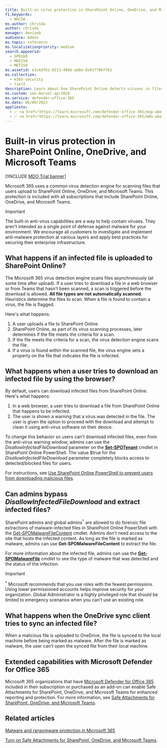 ```yaml
---
title: Built-in virus protection in SharePoint Online, OneDrive, and Microsoft Teams
f1.keywords:
  - NOCSH
ms.author: chrisda
author: chrisda
manager: deniseb
audience: Admin
ms.topic: reference
ms.localizationpriority: medium
search.appverid:
  - SPO160
  - MOE150
  - MET150
ms.assetid: e3c6df61-8513-499d-ad8e-8a91770bff63
ms.collection:
  - m365-security
  - tier2
description: Learn about how SharePoint Online detects viruses in files that users upload and prevents users from downloading or syncing the files.
ms.custom: seo-marvel-apr2020
ms.service: defender-office-365
ms.date: 06/09/2023
appliesto:
  - ✅ <a href="https://learn.microsoft.com/defender-office-365/eop-about" target="_blank">Exchange Online Protection</a>
  - ✅ <a href="https://learn.microsoft.com/defender-office-365/mdo-about#defender-for-office-365-plan-1-vs-plan-2-cheat-sheet" target="_blank">Microsoft Defender for Office 365 Plan 1 and Plan 2</a>
---
```


# Built-in virus protection in SharePoint Online, OneDrive, and Microsoft Teams

[!INCLUDE [MDO Trial banner](../includes/mdo-trial-banner.md)]

Microsoft 365 uses a common virus detection engine for scanning files that users upload to SharePoint Online, OneDrive, and Microsoft Teams. This protection is included with all subscriptions that include SharePoint Online, OneDrive, and Microsoft Teams.

> [!IMPORTANT]
> The built-in anti-virus capabilities are a way to help contain viruses. They aren't intended as a single point of defense against malware for your environment. We encourage all customers to investigate and implement anti-malware protection at various layers and apply best practices for securing their enterprise infrastructure.

## What happens if an infected file is uploaded to SharePoint Online?

The Microsoft 365 virus detection engine scans files asynchronously (at some time after upload). If a user tries to download a file in a web browser or from Teams that hasn't been scanned, a scan is triggered before the download is allowed. **All file types are not automatically scanned**. Heuristics determine the files to scan. When a file is found to contain a virus, the file is flagged.

Here's what happens:

1. A user uploads a file to SharePoint Online.
2. SharePoint Online, as part of its virus scanning processes, later determines if the file meets the criteria for a scan.
3. If the file meets the criteria for a scan, the virus detection engine scans the file.
4. If a virus is found within the scanned file, the virus engine sets a property on the file that indicates the file is infected.

## What happens when a user tries to download an infected file by using the browser?

By default, users can download infected files from SharePoint Online. Here's what happens:

1. In a web browser, a user tries to download a file from SharePoint Online that happens to be infected.
2. The user is shown a warning that a virus was detected in the file. The user is given the option to proceed with the download and attempt to clean it using anti-virus software on their device.

To change this behavior so users can't download infected files, even from the anti-virus warning window, admins can use the *DisallowInfectedFileDownload* parameter on the **[Set-SPOTenant](/powershell/module/sharepoint-online/Set-SPOTenant)** cmdlet in SharePoint Online PowerShell. The value $true for the *DisallowInfectedFileDownload* parameter completely blocks access to detected/blocked files for users.

For instructions, see [Use SharePoint Online PowerShell to prevent users from downloading malicious files](safe-attachments-for-spo-odfb-teams-configure.md#step-2-recommended-use-sharepoint-online-powershell-to-prevent-users-from-downloading-malicious-files).

## Can admins bypass *DisallowInfectedFileDownload* and extract infected files?

SharePoint admins and global admins<sup>\*</sup> are allowed to do forensic file extractions of malware-infected files in SharePoint Online PowerShell with the [Get-SPOMalwareFileContent](/powershell/module/sharepoint-online/get-spomalwarefilecontent) cmdlet. Admins don't need access to the site that hosts the infected content. As long as the file is marked as malware, admins can use **Get-SPOMalwareFileContent** to extract the file.

For more information about the infected file, admins can use the **[Get-SPOMalwareFile](/powershell/module/sharepoint-online/get-spomalwarefile)** cmdlet to see the type of malware that was detected and the status of the infection.

> [!IMPORTANT]
> <sup>\*</sup> Microsoft recommends that you use roles with the fewest permissions. Using lower permissioned accounts helps improve security for your organization. Global Administrator is a highly privileged role that should be limited to emergency scenarios when you can't use an existing role.

## What happens when the OneDrive sync client tries to sync an infected file?

When a malicious file is uploaded to OneDrive, the file is synced to the local machine before being marked as malware. After the file is marked as malware, the user can't open the synced file from their local machine.

## Extended capabilities with Microsoft Defender for Office 365

Microsoft 365 organizations that have [Microsoft Defender for Office 365](mdo-about.md) included in their subscription or purchased as an add-on can enable Safe Attachments for SharePoint, OneDrive, and Microsoft Teams for enhanced reporting and protection. For more information, see [Safe Attachments for SharePoint, OneDrive, and Microsoft Teams](safe-attachments-for-spo-odfb-teams-about.md).

## Related articles

[Malware and ransomware protection in Microsoft 365](/compliance/assurance/assurance-malware-and-ransomware-protection)

[Turn on Safe Attachments for SharePoint, OneDrive, and Microsoft Teams](safe-attachments-for-spo-odfb-teams-configure.md).
